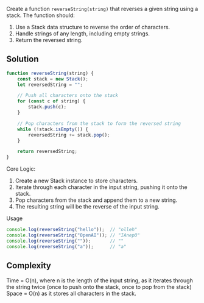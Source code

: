 Create a function `reverseString(string)` that reverses a given string using a stack. The function should:
1. Use a Stack data structure to reverse the order of characters.
2. Handle strings of any length, including empty strings.
3. Return the reversed string.

## Solution

```javascript
function reverseString(string) {
    const stack = new Stack();
    let reversedString = "";

    // Push all characters onto the stack
    for (const c of string) {
        stack.push(c);
    }

    // Pop characters from the stack to form the reversed string
    while (!stack.isEmpty()) {
        reversedString += stack.pop();
    }

    return reversedString;
}
```

Core Logic:
1. Create a new Stack instance to store characters.
2. Iterate through each character in the input string, pushing it onto the stack.
3. Pop characters from the stack and append them to a new string.
4. The resulting string will be the reverse of the input string.

Usage

```javascript
console.log(reverseString("hello"));  // "olleh"
console.log(reverseString("OpenAI")); // "IAnepO"
console.log(reverseString(""));       // ""
console.log(reverseString("a"));      // "a"
```

## Complexity

Time = O(n), where n is the length of the input string, as it iterates through the string twice (once to push onto the stack, once to pop from the stack)
Space = O(n) as it stores all characters in the stack.